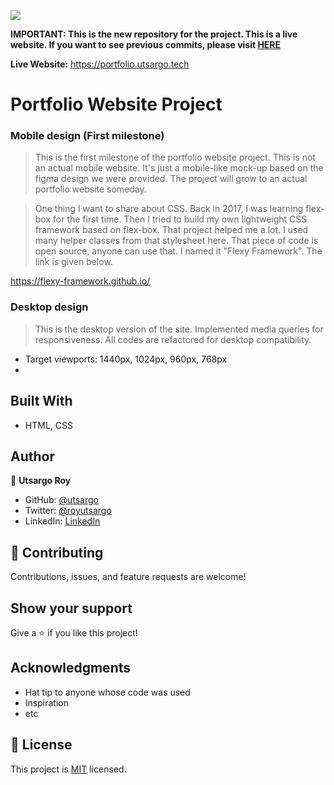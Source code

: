 ![](https://img.shields.io/badge/Microverse-blueviolet)

**IMPORTANT: This is the new repository for the project. This is a live website. If you want to see previous commits, please visit [HERE](https://github.com/utsargo/portfolio-utsargo-microverse)**

**Live Website:** https://portfolio.utsargo.tech

# Portfolio Website Project
### Mobile design (First milestone)

> This is the first milestone of the portfolio website project. This is not an actual mobile website. It's just a mobile-like mock-up based on the figma design we were provided. The project will grow to an actual portfolio website someday. 

> One thing I want to share about CSS. Back in 2017, I was learning flex-box for the first time. Then I tried to build my own lightweight CSS framework based on flex-box. That project helped me a lot. I used many helper classes from that stylesheet here. That piece of code is open source, anyone can use that. I named it "Flexy Framework". The link is given below.

https://flexy-framework.github.io/

### Desktop design

> This is the desktop version of the site. Implemented media queries for responsiveness. All codes are refactored for desktop compatibility. 
- Target viewports: 1440px, 1024px, 960px, 768px
- 


## Built With

- HTML, CSS


## Author

👤 **Utsargo Roy**

- GitHub: [@utsargo](https://github.com/utsargo)
- Twitter: [@royutsargo](https://twitter.com/royutsargo)
- LinkedIn: [LinkedIn](https://www.linkedin.com/in/utsargo-roy/)


## 🤝 Contributing

Contributions, issues, and feature requests are welcome!

## Show your support

Give a ⭐️ if you like this project!

## Acknowledgments

- Hat tip to anyone whose code was used
- Inspiration
- etc

## 📝 License

This project is [MIT](./MIT.md) licensed.

